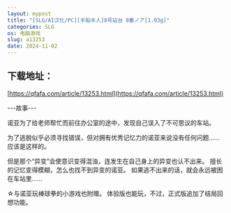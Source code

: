 ```yaml
---
layout: mypost
title: "[SLG/AI汉化/PC][半船半人]8号站台 8番ノア[1.03g]"
categories: SLG
os: 电脑游戏
slug: a13253
date: 2024-11-02
---
```


## 下载地址：

[https://qfafa.com/article/13253.html](https://qfafa.com/article/13253.html)

\---故事---

诺亚为了给老师帮忙而前往办公室的途中，发现自己误入了不可思议的车站。

为了逃脱似乎必须寻找错误，但对拥有优秀记忆力的诺亚来说没有任何问题……
应该是这样的。

但是那个“异变”会使意识变得混浊，连发生在自己身上的异变也认不出来。
擅长的记忆变得模糊，怎么也找不到异变的诺亚。
如果逃不出来的话，就会永远被困在车站里……

☆与诺亚玩棒球拳的小游戏也附赠。
体验版也能玩，不过，正式版追加了结局回想功能。